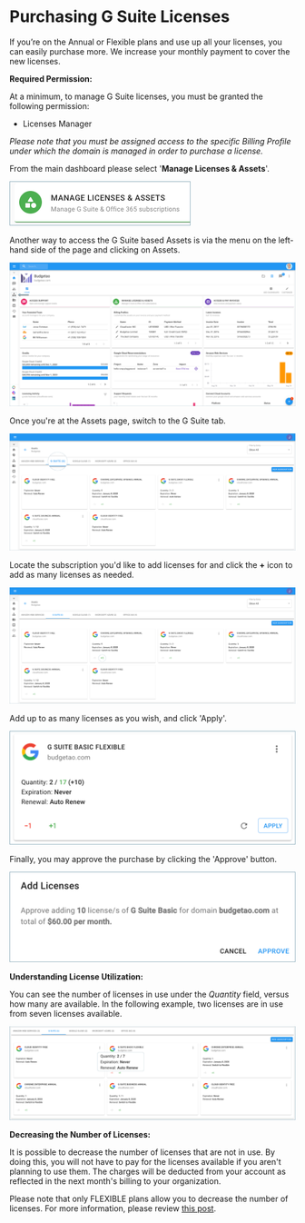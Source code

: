 # Purchasing G Suite Licenses

If you’re on the Annual or Flexible plans and use up all your licenses, you can easily purchase more. We increase your monthly payment to cover the new licenses. 

**Required Permission:**

At a minimum, to manage G Suite licenses, you must be granted the following permission:

* Licenses Manager

_Please note that you must be assigned access to the specific Billing Profile under which the domain is managed in order to purchase a license._

From the main dashboard please select '**Manage Licenses & Assets**'.

![](.gitbook/assets/new-manage-licenses%20%281%29.png)



Another way to access the G Suite based Assets is via the menu on the left-hand side of the page and clicking on Assets.

![](.gitbook/assets/assets-icon.png)



Once you're at the Assets page, switch to the G Suite tab.

![](.gitbook/assets/g-suite%20%281%29.png)



Locate the subscription you'd like to add licenses for and click the **+** icon to add as many licenses as needed. 

![](.gitbook/assets/g-suite2.png)



Add up to as many licenses as you wish, and click 'Apply'.

![](.gitbook/assets/apply.png)



Finally, you may approve the purchase by clicking the 'Approve' button.

![](.gitbook/assets/approve.png)



**Understanding License Utilization:**

You can see the number of licenses in use under the _Quantity_ field, versus how many are available. In the following example, two licenses are in use from seven licenses available.

![](.gitbook/assets/quantity.png)



**Decreasing the Number of Licenses:**

It is possible to decrease the number of licenses that are not in use. By doing this, you will not have to pay for the licenses available if you aren't planning to use them. The charges will be deducted from your account as reflected in the next month's billing to your organization.

Please note that only FLEXIBLE plans allow you to decrease the number of licenses. For more information, please review [this post](https://support.google.com/a/answer/6154359).

